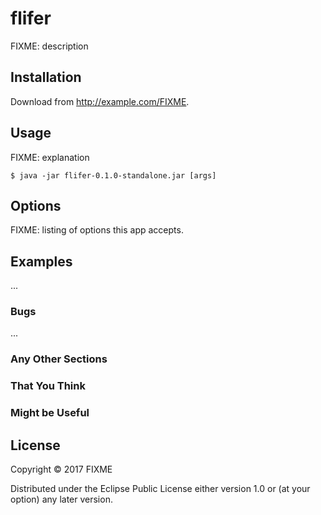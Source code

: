 # flifer

FIXME: description

## Installation

Download from http://example.com/FIXME.

## Usage

FIXME: explanation

    $ java -jar flifer-0.1.0-standalone.jar [args]

## Options

FIXME: listing of options this app accepts.

## Examples

...

### Bugs

...

### Any Other Sections
### That You Think
### Might be Useful

## License

Copyright © 2017 FIXME

Distributed under the Eclipse Public License either version 1.0 or (at
your option) any later version.
